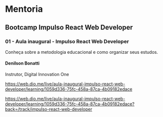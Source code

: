 # Mentoria

## Bootcamp Impulso React Web Developer 

### 01 - Aula inaugural - Impulso React Web Developer

Conheça sobre a metodologia educacional e como organizar seus estudos.

#### Denilson Bonatti
Instrutor, Digital Innovation One

https://web.dio.me/live/aula-inaugural-impulso-react-web-developer/learning/1059d336-75fc-458a-87ca-4b09182edace

https://web.dio.me/live/aula-inaugural-impulso-react-web-developer/learning/1059d336-75fc-458a-87ca-4b09182edace?back=/track/impulso-react-web-developer
